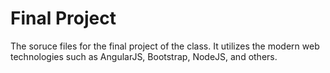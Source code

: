 # Final Project

The soruce files for the final project of the class. It utilizes the 
modern web technologies such as AngularJS, Bootstrap, NodeJS, and 
others. 
